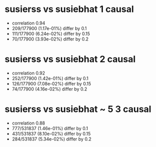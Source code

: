 # susierss vs susiebhat  1 causal

- correlation 0.94
- 209/177900 (1.17e-01%) differ by 0.1
- 111/177900 (6.24e-02%) differ by 0.15
- 70/177900 (3.93e-02%) differ by 0.2


# susierss vs susiebhat  2 causal

- correlation 0.92
- 252/177900 (1.42e-01%) differ by 0.1
- 126/177900 (7.08e-02%) differ by 0.15
- 74/177900 (4.16e-02%) differ by 0.2


# susierss vs susiebhat  ~ 5 3 causal

- correlation 0.88
- 777/531837 (1.46e-01%) differ by 0.1
- 431/531837 (8.10e-02%) differ by 0.15
- 284/531837 (5.34e-02%) differ by 0.2



